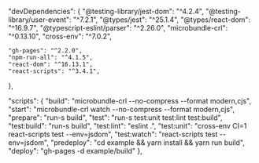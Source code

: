   "devDependencies": {
    "@testing-library/jest-dom": "^4.2.4",
    "@testing-library/user-event": "^7.2.1",
    "@types/jest": "^25.1.4",
    "@types/react-dom": "^16.9.7",
    "@typescript-eslint/parser": "^2.26.0",
    "microbundle-crl": "^0.13.10",
    "cross-env": "^7.0.2",

    "gh-pages": "^2.2.0",
    "npm-run-all": "^4.1.5",
    "react-dom": "^16.13.1",
    "react-scripts": "^3.4.1",
  },
  
  "scripts": {
    "build": "microbundle-crl --no-compress --format modern,cjs",
    "start": "microbundle-crl watch --no-compress --format modern,cjs",
    "prepare": "run-s build",
    "test": "run-s test:unit test:lint test:build",
    "test:build": "run-s build",
    "test:lint": "eslint .",
    "test:unit": "cross-env CI=1 react-scripts test --env=jsdom",
    "test:watch": "react-scripts test --env=jsdom",
    "predeploy": "cd example && yarn install && yarn run build",
    "deploy": "gh-pages -d example/build"
  },